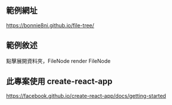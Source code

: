 ## 範例網址

https://bonnie8ni.github.io/file-tree/

## 範例敘述

點擊展開資料夾，FileNode render FileNode

## 此專案使用 create-react-app

https://facebook.github.io/create-react-app/docs/getting-started
